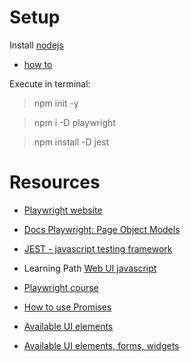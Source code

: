 # Setup

Install [nodejs](https://nodejs.org/en/download/)
- [how to](https://phoenixnap.com/kb/install-node-js-npm-on-windows)

Execute in terminal:
> npm init -y

> npm i -D playwright

> npm install -D jest

# Resources

- [Playwright website](https://playwright.dev/docs/intro)
- [Docs Playwright: Page Object Models](https://playwright.dev/docs/pom)
- [JEST - javascript testing framework](https://jestjs.io/)

- Learning Path [Web UI javascript](https://testautomationu.applitools.com/learningpaths.html?id=web-ui-javascript-path)
- [Playwright course](https://testautomationu.applitools.com/js-playwright-tutorial)
- [How to use Promises](https://developer.mozilla.org/en-US/docs/Learn/JavaScript/Asynchronous/Promises)
- [Available UI elements](https://the-internet.herokuapp.com/)
- [Available UI elements, forms, widgets](https://demoqa.com/)